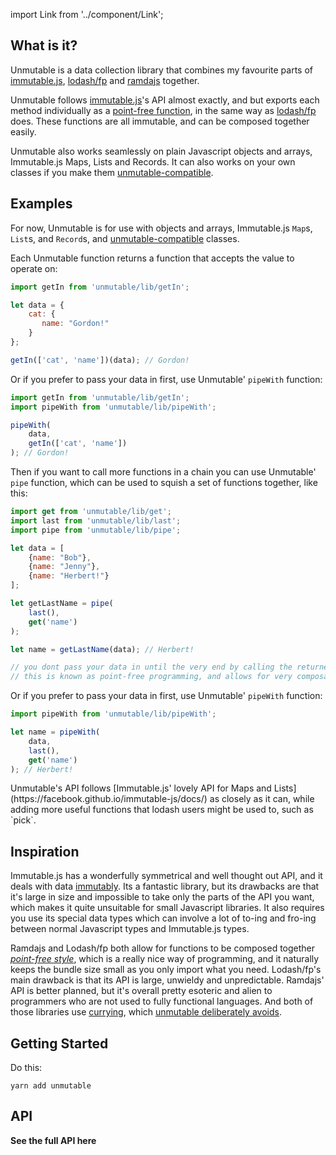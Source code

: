 import Link from '../component/Link';

## What is it?

Unmutable is a data collection library that combines my favourite parts of [immutable.js](https://facebook.github.io/immutable-js/), [lodash/fp](https://github.com/lodash/lodash/wiki/FP-Guide) and [ramdajs](https://ramdajs.com/) together.

Unmutable follows [immutable.js](https://facebook.github.io/immutable-js/)'s API almost exactly, and but exports each method individually as a [point-free function](https://en.wikipedia.org/wiki/Tacit_programming), in the same way as [lodash/fp](https://github.com/lodash/lodash/wiki/FP-Guide) does. These functions are all immutable, and can be composed together easily.

Unmutable also works seamlessly on plain Javascript objects and arrays, Immutable.js Maps, Lists and Records. It can also works on your own classes if you make them [unmutable-compatible](#).

## Examples

For now, Unmutable is for use with objects and arrays, Immutable.js `Map`s, `List`s, and `Record`s, and [unmutable-compatible](#) classes.

Each Unmutable function returns a function that accepts the value to operate on:


```js
import getIn from 'unmutable/lib/getIn';

let data = {
    cat: {
       name: "Gordon!"
    }
};

getIn(['cat', 'name'])(data); // Gordon!
```

Or if you prefer to pass your data in first, use Unmutable' `pipeWith` function:

```js
import getIn from 'unmutable/lib/getIn';
import pipeWith from 'unmutable/lib/pipeWith';

pipeWith(
    data,
    getIn(['cat', 'name'])
); // Gordon!
```

Then if you want to call more functions in a chain you can use Unmutable' `pipe` function, which can be used to squish a set of functions together, like this:

```js
import get from 'unmutable/lib/get';
import last from 'unmutable/lib/last';
import pipe from 'unmutable/lib/pipe';

let data = [
    {name: "Bob"},
    {name: "Jenny"},
    {name: "Herbert!"}
];

let getLastName = pipe(
    last(),
    get('name')
);

let name = getLastName(data); // Herbert!

// you dont pass your data in until the very end by calling the returned function.
// this is known as point-free programming, and allows for very composable functions.

```

Or if you prefer to pass your data in first, use Unmutable' `pipeWith` function:

```js
import pipeWith from 'unmutable/lib/pipeWith';

let name = pipeWith(
    data,
    last(),
    get('name')
); // Herbert!
```

<Link to="/api">Unmutable's API</Link> follows [Immutable.js' lovely API for Maps and Lists](https://facebook.github.io/immutable-js/docs/) as closely as it can, while adding more useful functions that lodash users might be used to, such as `pick`.

## Inspiration

Immutable.js has a wonderfully symmetrical and well thought out API, and it deals with data [immutably](https://facebook.github.io/immutable-js/#the-case-for-immutability).
Its a fantastic library, but its drawbacks are that it's large in size and impossible to take only the parts of the API you want, which makes it quite unsuitable for small Javascript libraries. It also requires you use its special data types which can involve a lot of to-ing and fro-ing between normal Javascript types and Immutable.js types.

Ramdajs and Lodash/fp both allow for functions to be composed together *[point-free style](https://en.wikipedia.org/wiki/Tacit_programming)*, which is a really nice way of programming, and it naturally keeps the bundle size small as you only import what you need.
Lodash/fp's main drawback is that its API is large, unwieldy and unpredictable. Ramdajs' API is better planned, but it's overall pretty esoteric and alien to programmers who are not used to fully functional languages.
And both of those libraries use [currying](https://hughfdjackson.com/javascript/why-curry-helps/), which [unmutable deliberately avoids](#).

## Getting Started

Do this:

```
yarn add unmutable
```

## API

**<Link to="/api">See the full API here</Link>**
